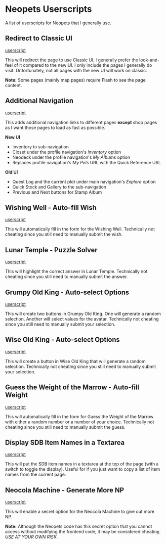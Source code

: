 # Neopets Userscripts

A list of userscripts for Neopets that I generally use.

## Redirect to Classic UI
[userscript](redirect-to-classic-ui.user.js)

This will redirect the page to use Classic UI. I generally prefer the look-and-feel of it compared to the new UI. I only include the pages I generally do visit. Unfortunately, not all pages with the new UI will work on classic.

**Note:** Some pages (mainly map pages) require Flash to see the page content.

## Additional Navigation
[userscript](additional-navigations.user.js)

This adds additional navigation links to different pages **except** shop pages as I want those pages to load as fast as possible.

**New UI**
* Inventory to sub-navigation
* Closet under the profile navigation's _Inventory_ option
* Neodeck under the profile navigation's _My Albums_ option
* Replaces profile navigation's _My Pets_ URL with the Quick Reference URL

**Old UI**
* Quest Log and the current plot under main navigation's _Explore_ option
* Quick Stock and Gallery to the sub-navigation
* Previous and Next buttons for Stamp Album

## Wishing Well - Auto-fill Wish
[userscript](wishing-well-autofill.user.js)

This will automatically fill in the form for the Wishing Well. Technically not cheating since you still need to manually submit the wish.

## Lunar Temple - Puzzle Solver
[userscript](lunar-temple=solver.user.js)

This will highlight the correct answer in Lunar Temple. Technically not cheating since you still need to manually submit the answer.

## Grumpy Old King - Auto-select Options
[userscript](grumpy-old-king-autofill.user.js)

This will create two buttons in Grumpy Old King. One will generate a random selection. Another will select values for the avatar. Technically not cheating since you still need to manually submit your selection.

## Wise Old King - Auto-select Options
[userscript](wise-old-king-autofill.user.js)

This will create a button in Wise Old King that will generate a random selection. Technically not cheating since you still need to manually submit your selection.

## Guess the Weight of the Marrow - Auto-fill Weight
[userscript](guess-marrow-weight-autofill.user.js)

This will automatically fill in the form for Guess the Weight of the Marrow with either a random number or a number of your choice. Technically not cheating since you still need to manually submit the guess.

## Display SDB Item Names in a Textarea
[userscript](sdb-item-names-textarea.user.js)

This will put the SDB item names in a textarea at the top of the page (with a switch to toggle the display). Useful for if you just want to copy a list of item names from the current page.

## Neocola Machine - Generate More NP
[userscript](neocola-machine-more-np.user.js)

This will enable a secret option for the Neocola Machine to give out more NP.

**Note:** Although the Neopets code has this secret option that you cannot access without modifying the frontend code, it may be considered cheating. *USE AT YOUR OWN RISK.*
